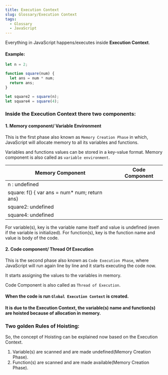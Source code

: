 ```yaml
---
title: Execution Context
slug: Glossary/Execution Context
tags:
  - Glossary
  - JavaScript
---
```


Everything in JavaScript happens/executes inside **Execution Context**.

#### Example:
```js
let n = 2;

function square(num) {
  let ans = num * num;
  return ans;
}

let square2 = square(n);
let square4 = square(4);

```

### Inside the Execution Context there two components:

#### 1. Memory component/ Variable Environment
This is the first phase also known as `Memory Creation Phase` in which, JavaScript will allocate memory to all its variables and functions.

Variables and functions values can be stored in a  key-value format. Memory component is also called as `variable environment`.


| Memory Component                                  | Code Component    | 
| --------------------------------------------------| :----------------:| 
| n : undefined                                     |                   | 
| square: f() { var ans = num* num; return ans}     |                   |  
| square2: undefined                                |                   |
| square4: undefined                                |                   |

For variable(s), key is the variable name itself and value is undefined (even if the variable is initialized).
For function(s), key is the function name and value is body of the code.

#### 2. Code component/ Thread Of Execution
This is the second phase also known as `Code Execution Phase`, where JavaScript will run again line by line and it starts executing the code now.

It starts assigning the values to the variables in memory.

Code Component is also called as `Thread of Execution`. 

#### When the code is run `Global Execution Context` is created.

#### It is due to the **Execution Context**, the variable(s) name and function(s) are hoisted because of allocation in memory.

### Two golden Rules of Hoisting:
So, the concept of Hoisting can be explained now based on the Execution Context.

1. Variable(s) are scanned and are made undefined(Memory Creation Phase).
2. Function(s) are scanned and are made available(Memory Creation Phase).
